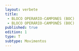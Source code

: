 ```yaml
---
layout: verbete
title:
 - BLOCO OPERARIO-CAMPONES (BOC)
 - BLOCO OPERÁRIO-CAMPONÊS (BOC)
published: true
edition: 1  
type: T
subtype: Movimentos
---
```


